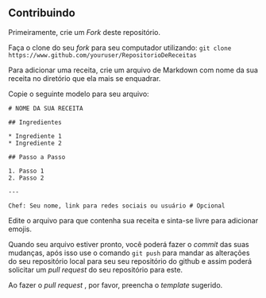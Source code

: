 ## Contribuindo

Primeiramente, crie um _Fork_ deste repositório.

Faça o clone do seu _fork_ para seu computador utilizando: `git clone https://www.github.com/youruser/RepositorioDeReceitas`

Para adicionar uma receita, crie um arquivo de Markdown com nome da sua receita no diretório que ela mais se enquadrar. 

Copie o seguinte modelo para seu arquivo:
```
# NOME DA SUA RECEITA

## Ingredientes

* Ingrediente 1
* Ingrediente 2

## Passo a Passo

1. Passo 1
2. Passo 2

---

Chef: Seu nome, link para redes sociais ou usuário # Opcional
```

Edite o arquivo para que contenha sua receita e sinta-se livre para adicionar emojis.

Quando seu arquivo estiver pronto, você poderá fazer o _commit_ das suas mudanças, após isso use o comando `git push` para mandar as alterações do seu repositório local para seu seu repositório do github e assim poderá solicitar um _pull request_ do seu repositório para este.

Ao fazer o _pull request_ , por favor, preencha o _template_ sugerido.
